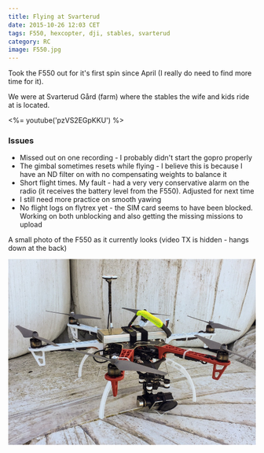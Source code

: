 ```yaml
---
title: Flying at Svarterud
date: 2015-10-26 12:03 CET
tags: F550, hexcopter, dji, stables, svarterud
category: RC
image: F550.jpg
---
```


Took the F550 out for it's first spin since April (I really do need to find more time for it).

We were at Svarterud Gård (farm) where the stables the wife and kids ride at is located.

<%= youtube('pzVS2EGpKKU') %>

### Issues

* Missed out on one recording - I probably didn't start the gopro properly
* The gimbal sometimes resets while flying - I believe this is because I have an ND filter on with no compensating weights to balance it
* Short flight times. My fault - had a very very conservative alarm on the radio (it receives the battery level from the F550). Adjusted for next time
* I still need more practice on smooth yawing
* No flight logs on flytrex yet - the SIM card seems to have been blocked. Working on both unblocking and also getting the missing missions to upload

A small photo of the F550 as it currently looks (video TX is hidden - hangs down at the back)

![F550](F550.jpg 'F550')